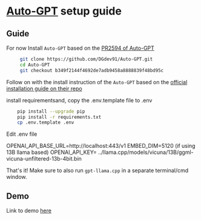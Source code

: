 # [Auto-GPT](https://github.com/Significant-Gravitas/Auto-GPT#-installation) setup guide

## Guide
For now Install `Auto-GPT` based on the [PR2594 of Auto-GPT](https://github.com/Significant-Gravitas/Auto-GPT/pull/2594/commits/b349f2144f4692de7adb9458a8888839f48bd95c)

``` bash
     git clone https://github.com/DGdev91/Auto-GPT.git
     cd Auto-GPT
     git checkout b349f2144f4692de7adb9458a8888839f48bd95c

```

Follow on with the install instruction of the `Auto-GPT` based on the [official installation guide on their repo](https://github.com/Significant-Gravitas/Auto-GPT#-installation)

install requirementsand, copy the .env.template file to .env
``` bash
    pip install --upgrade pip
    pip install -r requirements.txt
    cp .env.template .env
```
Edit .env file

OPENAI_API_BASE_URL=http://localhost:443/v1
EMBED_DIM=5120 (if using 13B llama based)
OPENAI_API_KEY= ../llama.cpp/models/vicuna/13B/ggml-vicuna-unfiltered-13b-4bit.bin

That's it! Make sure to also run `gpt-llama.cpp` in a separate terminal/cmd window.

## Demo

Link to demo [here]()
